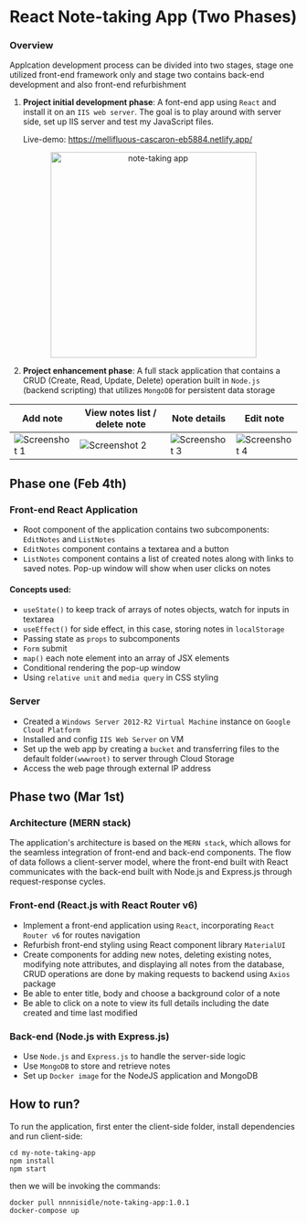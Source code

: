 # React Note-taking App (Two Phases) 

### Overview
Applcation development process can be divided into two stages, stage one utilized front-end framework only and stage two contains back-end development and also front-end refurbishment
  1. **Project initial development phase**: A font-end app using `React` and install it on an `IIS web server`. The goal is to play around with server side, set up IIS server and test my JavaScript files.
  
      Live-demo: https://mellifluous-cascaron-eb5884.netlify.app/
      
<p align="center">
<img width="360" alt="note-taking app" src="https://user-images.githubusercontent.com/75557717/215304692-163d4bf3-9fc5-41f7-ad0a-86e502f875b3.png">
</p>

  2. **Project enhancement phase**: A full stack application that contains a CRUD (Create, Read, Update, Delete) operation built in `Node.js` (backend scripting) that utilizes `MongoDB` for persistent data storage

| Add note | View notes list / delete note | Note details | Edit note |
| --- | --- | --- | --- |
| ![Screenshot 1](https://github.com/nathanlao/MERN_stack_note_taking_app/assets/75557717/26721253-721b-4403-94cb-74e28f3b3587) | ![Screenshot 2](https://github.com/nathanlao/MERN_stack_note_taking_app/assets/75557717/c26a0e7f-9a1e-4060-afb2-aca16ba4f815) | ![Screenshot 3](https://github.com/nathanlao/MERN_stack_note_taking_app/assets/75557717/1b0133b3-bc9b-49a1-a797-4bfe3a8fba82) | ![Screenshot 4](https://github.com/nathanlao/MERN_stack_note_taking_app/assets/75557717/622fe65d-6dfb-4b60-bebd-8c84acee8130) |


## Phase one (Feb 4th)
### Front-end React Application
- Root component of the application contains two subcomponents: `EditNotes` and `ListNotes`
- `EditNotes` component contains a textarea and a button
- `ListNotes` component contains a list of created notes along with links to saved notes. Pop-up window will show when user clicks on notes

#### Concepts used:
- `useState()` to keep track of arrays of notes objects, watch for inputs in textarea
- `useEffect()` for side effect, in this case, storing notes in `localStorage`
- Passing state as `props` to subcomponents
- `Form` submit
- `map()` each note element into an array of JSX elements
- Conditional rendering the pop-up window
- Using `relative unit` and `media query` in CSS styling

### Server
- Created a `Windows Server 2012-R2 Virtual Machine` instance on `Google Cloud Platform`
- Installed and config `IIS Web Server` on VM
- Set up the web app by creating a `bucket` and transferring files to the default folder`(wwwroot)` to server through Cloud Storage
- Access the web page through external IP address

## Phase two (Mar 1st)
### Architecture (MERN stack)
The application's architecture is based on the `MERN stack`, which allows for the seamless integration of front-end and back-end components. The flow of data follows a client-server model, where the front-end built with React communicates with the back-end built with Node.js and Express.js through request-response cycles.

### Front-end (React.js with React Router v6)
- Implement a front-end application using `React`, incorporating `React Router v6` for routes navigation
- Refurbish front-end styling using React component library `MaterialUI`
- Create components for adding new notes, deleting existing notes, modifying note attributes, and displaying all notes from the database, CRUD operations are done by making requests to backend using `Axios` package
- Be able to enter title, body and choose a background color of a note 
- Be able to click on a note to view its full details including the date created and time last modified

### Back-end (Node.js with Express.js)
- Use `Node.js` and `Express.js` to handle the server-side logic
- Use `MongoDB` to store and retrieve notes
- Set up `Docker image` for the NodeJS application and MongoDB

## How to run?
To run the application, first enter the client-side folder, install dependencies and run client-side:
```
cd my-note-taking-app
npm install
npm start
```

then we will be invoking the commands:
```
docker pull nnnnisidle/note-taking-app:1.0.1
docker-compose up
```
